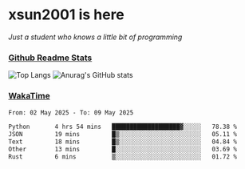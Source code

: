 # xsun2001 is here

*Just a student who knows a little bit of programming*

### [Github Readme Stats](https://github.com/anuraghazra/github-readme-stats)

![Top Langs](https://github-readme-stats.vercel.app/api/top-langs/?username=xsun2001&layout=compact&theme=radical) ![Anurag's GitHub stats](https://github-readme-stats.vercel.app/api?username=xsun2001&show_icons=true&theme=radical)

### [WakaTime](https://wakatime.com)

<!--START_SECTION:waka-->

```txt
From: 02 May 2025 - To: 09 May 2025

Python       4 hrs 54 mins   ███████████████████▓░░░░░   78.38 %
JSON         19 mins         █▒░░░░░░░░░░░░░░░░░░░░░░░   05.11 %
Text         18 mins         █▒░░░░░░░░░░░░░░░░░░░░░░░   04.84 %
Other        13 mins         █░░░░░░░░░░░░░░░░░░░░░░░░   03.69 %
Rust         6 mins          ▒░░░░░░░░░░░░░░░░░░░░░░░░   01.72 %
```

<!--END_SECTION:waka-->
